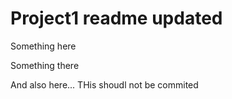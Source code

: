 # Project1 readme updated

Something here

Something there

And also here...
THis shoudl not be commited
